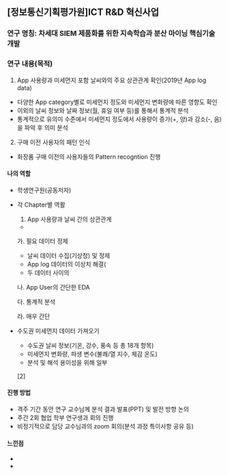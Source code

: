 ## [정보통신기획평가원]ICT R&D 혁신사업	

### 연구 명칭: 차세대 SIEM 제품화를 위한 지속학습과 분산 마이닝 핵심기술 개발	

### 연구 내용(목적)
1. App 사용량과 미세먼지 포함 날씨와의 주요 상관관계 확인(2019년 App log data)
  - 다양한 App category별로 미세먼지 정도와 미세먼지 변화량에 따른 영향도 확인
  - 이외의 날씨 정보와 날짜 정보(월, 휴일 여부 등)를 통해서 통계적 분석
  - 통계적으로 유의미 수준에서 미세먼지 정도에서 사용량이 증가(+, 양)과 감소(-, 음)을 파악 후 의미 분석

2. 구매 이전 사용자의 패턴 인식 
  - 화장품 구매 이전의 사용자들의 Pattern recogntion 진행

#### 나의 역할
- 학생연구원(공동저자)	
- 각 Chapter별 역활
  1) App 사용량과 날씨 간의 상관관계 
  -  
  
  
  가. 필요 데이터 정제 
  - 날씨 데이터 수집(기상청) 및 정제
  - App log 데이터의 이상치 해결(
  - 두 데이터 사이의 
  
  나. App User의 간단한 EDA 
  
  다. 통계적 분석


  라. 매우 간단 
- 수도권 미세먼지 데이터 가져오기 
  - 수도권 날씨 정보(기온, 강수, 풍속 등 총 18개 항목)
  - 미세먼지 변화량, 파생 변수(불쾌/열 지수, 체감 온도)
  - 분석 및 해석 용이성을 위해 일부   
  
  [2] 



#### 진행 방법
- 격주 기간 동안 연구 교수님께 분석 결과 발표(PPT) 및 발전 방향 논의 
- 주간 2회 협업 학부 연구생과 회의 진행
- 비정기적으로 담당 교수님과의 zoom 회의(분석 과정 특이사항 공유 등)

#### 느낀점
- 
- 
